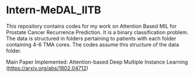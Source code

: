 # Intern-MeDAL_IITB
This repository contains codes for my work on Attention Based MIL for Prostate Cancer Recurrence Prediction.
It is a binary classification problem.
The data is structured in folders pertaining to patients with each folder containing 4-6 TMA cores. The codes assume this structure of the data folder.

Main Paper Implemented: Attention-based Deep Multiple Instance Learning (https://arxiv.org/abs/1802.04712)
